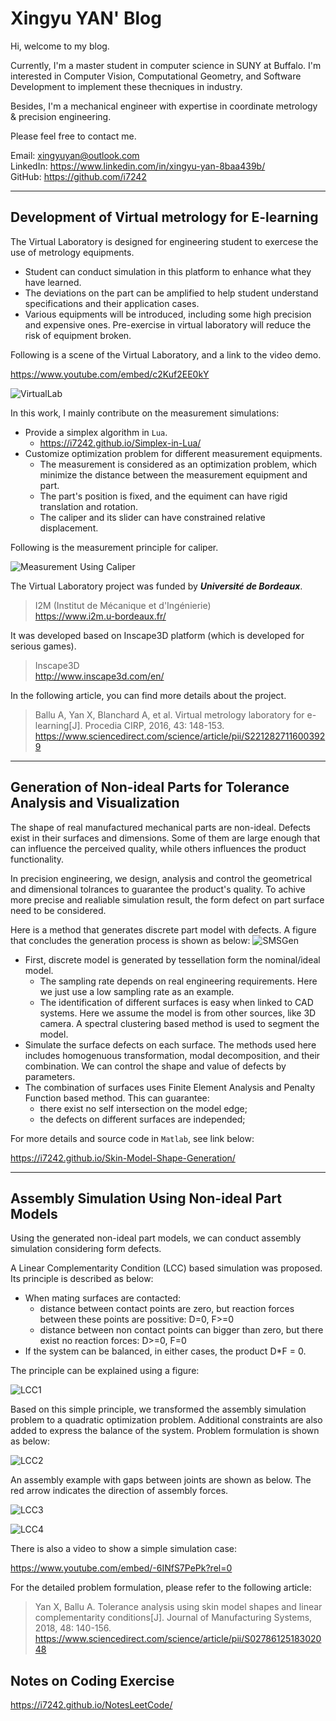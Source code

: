 # **Xingyu YAN' Blog**

Hi, welcome to my blog.

Currently, I'm a master student in computer science in SUNY at Buffalo. I'm interested in Computer Vision, Computational Geometry, and Software Development to implement these thecniques in industry.

Besides, I'm a mechanical engineer with expertise in coordinate metrology & precision engineering.

Please feel free to contact me.

Email:      <xingyuyan@outlook.com>  
LinkedIn:   <https://www.linkedin.com/in/xingyu-yan-8baa439b/>  
GitHub:     <https://github.com/i7242>


---


## Development of Virtual metrology for E-learning

The Virtual Laboratory is designed for engineering student to exercese the use of metrology equipments.
* Student can conduct simulation in this platform to enhance what they have learned.
* The deviations on the part can be amplified to help student understand specifications and their application cases.
* Various equipments will be introduced, including some high precision and expensive ones. Pre-exercise in virtual laboratory will reduce the risk of equipment broken.

Following is a scene of the Virtual Laboratory, and a link to the video demo.

<https://www.youtube.com/embed/c2Kuf2EE0kY>

![VirtualLab](\resources\VL.png)

In this work, I mainly contribute on the measurement simulations:
* Provide a simplex algorithm in ```Lua```.
    * <https://i7242.github.io/Simplex-in-Lua/>
* Customize optimization problem for different measurement equipments.
    * The measurement is considered as an optimization problem, which minimize the distance between the measurement equipment and part.
    * The part's position is fixed, and the equiment can have rigid translation and rotation.
    * The caliper and its slider can have constrained relative displacement.

Following is the measurement principle for caliper.

![Measurement Using Caliper](\resources\Caliper.png)

The Virtual Laboratory project was funded by ***Université de Bordeaux***.

> I2M (Institut de Mécanique et d'Ingénierie)  
https://www.i2m.u-bordeaux.fr/

It was developed based on Inscape3D platform (which is developed for serious games).

> Inscape3D  
http://www.inscape3d.com/en/

In the following article, you can find more details about the project.

> Ballu A, Yan X, Blanchard A, et al. Virtual metrology laboratory for e-learning[J]. Procedia CIRP, 2016, 43: 148-153.  
https://www.sciencedirect.com/science/article/pii/S2212827116003929



---

## Generation of Non-ideal Parts for Tolerance Analysis and Visualization

The shape of real manufactured mechanical parts are non-ideal. Defects exist in their surfaces and dimensions. Some of them are large enough that can influence the perceived quality, while others influences the product functionality.

In precision engineering, we design, analysis and control the geometrical and dimensional tolrances to guarantee the product's quality. To achive more precise and realiable simulation result, the form defect on part surface need to be considered.

Here is a method that generates discrete part model with defects. A figure that concludes the generation process is shown as below:
![SMSGen](\resources\SMSGen.png)

* First, discrete model is generated by tessellation form the nominal/ideal model.
    * The sampling rate depends on real engineering requirements. Here we just use a low sampling rate as an example.
    * The identification of different surfaces is easy when linked to CAD systems. Here we assume the model is from other sources, like 3D camera. A spectral clustering based method is used to segment the model.
* Simulate the surface defects on each surface. The methods used here includes homogenuous transformation, modal decomposition, and their combination. We can control the shape and value of defects by parameters.
* The combination of surfaces uses Finite Element Analysis and Penalty Function based method. This can guarantee:
    * there exist no self intersection on the model edge;
    * the defects on different surfaces are independed;
 
 For more details and source code in ```Matlab```, see link below:

 <https://i7242.github.io/Skin-Model-Shape-Generation/>



---

## Assembly Simulation Using Non-ideal Part Models

Using the generated non-ideal part models, we can conduct assembly simulation considering form defects.

A Linear Complementarity Condition (LCC) based simulation was proposed. Its principle is described as below:
* When mating surfaces are contacted:
    * distance between contact points are zero, but reaction forces between these points are possitive:
    D=0, F>=0
    * distance between non contact points can bigger than zero, but there exist no reaction forces:
    D>=0, F=0
* If the system can be balanced, in either cases, the product D*F = 0.

The principle can be explained using a figure:

![LCC1](\resources\LCC1.png)

Based on this simple principle, we transformed the assembly simulation problem to a quadratic optimization problem. Additional constraints are also added to express the balance of the system. Problem formulation is shown as below:

![LCC2](\resources\LCC2.png)

An assembly example with gaps between joints are shown as below. The red arrow indicates the direction of assembly forces.

![LCC3](\resources\LCC3.png)

![LCC4](\resources\LCC4.png)

There is also a video to show a simple simulation case:

<https://www.youtube.com/embed/-6INfS7PePk?rel=0>

For the detailed problem formulation, please refer to the following article:

> Yan X, Ballu A. Tolerance analysis using skin model shapes and linear complementarity conditions[J]. Journal of Manufacturing Systems, 2018, 48: 140-156.  
https://www.sciencedirect.com/science/article/pii/S0278612518302048



## Notes on Coding Exercise

<https://i7242.github.io/NotesLeetCode/>